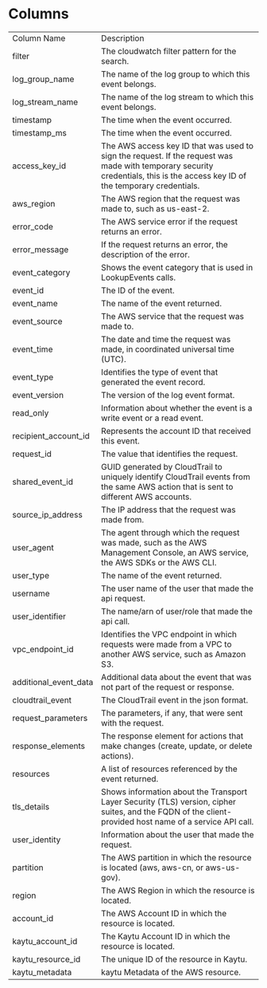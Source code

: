 # Columns  

<table>
	<tr><td>Column Name</td><td>Description</td></tr>
	<tr><td>filter</td><td>The cloudwatch filter pattern for the search.</td></tr>
	<tr><td>log_group_name</td><td>The name of the log group to which this event belongs.</td></tr>
	<tr><td>log_stream_name</td><td>The name of the log stream to which this event belongs.</td></tr>
	<tr><td>timestamp</td><td>The time when the event occurred.</td></tr>
	<tr><td>timestamp_ms</td><td>The time when the event occurred.</td></tr>
	<tr><td>access_key_id</td><td>The AWS access key ID that was used to sign the request. If the request was made with temporary security credentials, this is the access key ID of the temporary credentials.</td></tr>
	<tr><td>aws_region</td><td>The AWS region that the request was made to, such as us-east-2.</td></tr>
	<tr><td>error_code</td><td>The AWS service error if the request returns an error.</td></tr>
	<tr><td>error_message</td><td>If the request returns an error, the description of the error.</td></tr>
	<tr><td>event_category</td><td>Shows the event category that is used in LookupEvents calls.</td></tr>
	<tr><td>event_id</td><td>The ID of the event.</td></tr>
	<tr><td>event_name</td><td>The name of the event returned.</td></tr>
	<tr><td>event_source</td><td>The AWS service that the request was made to.</td></tr>
	<tr><td>event_time</td><td>The date and time the request was made, in coordinated universal time (UTC).</td></tr>
	<tr><td>event_type</td><td>Identifies the type of event that generated the event record.</td></tr>
	<tr><td>event_version</td><td>The version of the log event format.</td></tr>
	<tr><td>read_only</td><td>Information about whether the event is a write event or a read event.</td></tr>
	<tr><td>recipient_account_id</td><td>Represents the account ID that received this event.</td></tr>
	<tr><td>request_id</td><td>The value that identifies the request.</td></tr>
	<tr><td>shared_event_id</td><td>GUID generated by CloudTrail to uniquely identify CloudTrail events from the same AWS action that is sent to different AWS accounts.</td></tr>
	<tr><td>source_ip_address</td><td>The IP address that the request was made from.</td></tr>
	<tr><td>user_agent</td><td>The agent through which the request was made, such as the AWS Management Console, an AWS service, the AWS SDKs or the AWS CLI.</td></tr>
	<tr><td>user_type</td><td>The name of the event returned.</td></tr>
	<tr><td>username</td><td>The user name of the user that made the api request.</td></tr>
	<tr><td>user_identifier</td><td>The name/arn of user/role that made the api call.</td></tr>
	<tr><td>vpc_endpoint_id</td><td>Identifies the VPC endpoint in which requests were made from a VPC to another AWS service, such as Amazon S3.</td></tr>
	<tr><td>additional_event_data</td><td>Additional data about the event that was not part of the request or response.</td></tr>
	<tr><td>cloudtrail_event</td><td>The CloudTrail event in the json format.</td></tr>
	<tr><td>request_parameters</td><td>The parameters, if any, that were sent with the request.</td></tr>
	<tr><td>response_elements</td><td>The response element for actions that make changes (create, update, or delete actions).</td></tr>
	<tr><td>resources</td><td>A list of resources referenced by the event returned.</td></tr>
	<tr><td>tls_details</td><td>Shows information about the Transport Layer Security (TLS) version, cipher suites, and the FQDN of the client-provided host name of a service API call.</td></tr>
	<tr><td>user_identity</td><td>Information about the user that made the request.</td></tr>
	<tr><td>partition</td><td>The AWS partition in which the resource is located (aws, aws-cn, or aws-us-gov).</td></tr>
	<tr><td>region</td><td>The AWS Region in which the resource is located.</td></tr>
	<tr><td>account_id</td><td>The AWS Account ID in which the resource is located.</td></tr>
	<tr><td>kaytu_account_id</td><td>The Kaytu Account ID in which the resource is located.</td></tr>
	<tr><td>kaytu_resource_id</td><td>The unique ID of the resource in Kaytu.</td></tr>
	<tr><td>kaytu_metadata</td><td>kaytu Metadata of the AWS resource.</td></tr>
</table>